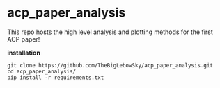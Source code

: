 # acp_paper_analysis
This repo hosts the high level analysis and plotting methods for the first ACP paper!


__installation__

```
git clone https://github.com/TheBigLebowSky/acp_paper_analysis.git
cd acp_paper_analysis/
pip install -r requirements.txt
```
